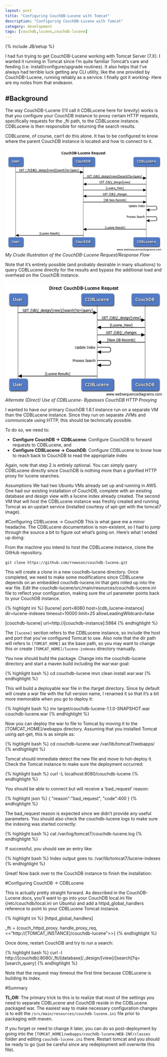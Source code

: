 ```yaml
---
layout: post
title: "Configuring CouchDB-Lucene with Tomcat"
description: "Configuring CouchDB-Lucene with Tomcat"
category: development
tags: [couchdb,lucene,couchdb-lucene]
---
```

{% include JB/setup %}

I had fun trying to get CouchDB-Lucene working with Tomcat Server (7.X). I wanted it running in Tomcat since I’m quite familiar Tomcat’s care and feeding (i.e. install/configure/upgrade routines). It also helps that I’ve always had terrible luck getting any CLI utility, like the one provided by CouchDB-Lucene, running reliably as a service. I finally got it working- Here are my notes from that endeavor.


#Background
-----

The way CouchDB-Lucene (I’ll call it CDBLucene here for brevity) works is that you configure your CouchDB instance to proxy certain HTTP requests, specifically requests for the _fti path, to the CDBLucene instance. CDBLucene is then responsible for returning the search results.

CDBLucene, of course, can’t do this alone. It has to be configured to know where the parent CouchDB instance is located and how to connect to it.

![CouchDB-Lucene-Tomcat](/img/cdblucene-tomcat.png)
*My Crude Illustration of the CouchDB-Lucene Request/Response Flow*

Note that it’s entirely possible (and probably desirable in many situations) to query CDBLucene directly for the results and bypass the additional load and overhead on the CouchDB instance.

![CouchDB-Lucene-Tomcat](/img/cdblucene-tomcat-direct.png)
*Alternate (Direct) Use of CDBLucene- Bypasses CouchDB HTTP Proxying*

I wanted to have our primary CouchDB 1.6.1 instance run on a separate VM than the CDBLucene instance. Since they run on separate JVMs and communicate using HTTP, this should be technically possible.

To do so, we need to:

* **Configure CouchDB → CDBLucene**: Configure CouchDB to forward requests to CDBLucene, and
* **Configure CDBLucene → CouchDB**: Configure CDBLucene to know how to reach back to CouchDB to read the appropriate index

Again, note that step 2 is entirely optional. You can simply query CDBLucene directly since CouchDB is nothing more than a glorified HTTP proxy for lucene searches.

Assumptions We had two Ubuntu VMs already set up and running in AWS. One had our existing installation of CouchDB, complete with an existing database and design view with a lucene index already created. The second VM that will host the CDBLucene instance was freshly created and running Tomcat as an upstart service (installed courtesy of apt-get with the tomcat7 image).

#Configuring CDBLucene → CouchDB 
This is what gave me a minor headache. The CDBLucene documentation is non-existent, so I had to jump through the source a bit to figure out what’s going on. Here’s what I ended up doing:

From the machine you intend to host the CDBLucene instance, clone the GitHub repository.

`git clone https://github.com/rnewson/couchdb-lucene.git`

This will create a clone in a new couchdb-lucene directory. Once completed, we need to make some modifications since CDBLucene depends on an embedded couchdb-lucene.ini that gets rolled up into the war file. Edit the couchdb-lucene/src/main/resources/couchdb-lucene.ini file to reflect your configuration, making sure the url parameter points back to your CouchDB instance.

{% highlight ini %}
[lucene]
port=8080
host=[cdb_lucene-instance]
dir=lucene-indexes
timeout=10000
limit=25
allowLeadingWildcard=false

[couchdb-lucene]
url=http://[couchdb-instance]:5984
{% endhighlight %}

The `[lucene]` section refers to the CDBLucene instance, so include the host and port that you’ve configured Tomcat to use. Also note that the dir path will refers to `[TOMCAT_HOME]` as the base path, so you may want to change this or create `[TOMCAT_HOME]/lucene-indexes` directory manually.

You now should build the package. Change into the couchdb-lucene directory and start a maven build including the war:war goal:

{% highlight bash %}
cd couchdb-lucene
mvn clean install war:war
{% endhighlight %}

This will build a deployable war file in the /target directory. Since by default will create a war file with the full version name, I renamed it so that it’s a bit more memorable when you go to deploy it:

{% highlight bash %}
mv target/couchdb-lucene-1.1.0-SNAPSHOT.war couchdb-lucene.war
{% endhighlight %}

Now you can deploy the war to file to Tomcat by moving it to the [TOMCAT_HOME]/webapps directory. Assuming that you installed Tomcat using apt-get, this is as simple as:

{% highlight bash %}
cd couchdb-lucene.war /var/lib/tomcat7/webapps/
{% endhighlight %}

Tomcat should immediate detect the new file and move to hot-deploy it. Check the Tomcat instance to make sure the deployment occurred:

{% highlight bash %}
curl -L localhost:8080/couchdb-lucene
{% endhighlight %}

You should be able to connect but will receive a ‘bad_request’ reason:

{% highlight json %}
{
	"reason":"bad_request",
	"code":400
}
{% endhighlight %}


The bad_request reason is expected since we didn’t provide any useful parameters. You should also check the couchdb-lucene logs to make sure the indexing was started correctly:

{% highlight bash %}
cat /var/log/tomcat7/couchdb-lucene.log
{% endhighlight %}

If successful, you should see an entry like:

{% highlight bash %}
Index output goes to: /var/lib/tomcat7/lucene-indexes
{% endhighlight %}

Great! Now back over to the CouchDB instance to finish the installation:

#Configuring CouchDB → CDBLucene 

This is actually pretty straight forward. As described in the CouchDB-Lucene docs, you’ll want to go into your CouchDB local.ini file (/etc/couchdb/local.ini on Ubuntu) and add a httpd_global_handlers reference to point to your CDBLucene Tomcat instance.

{% highlight ini %}
[httpd_global_handlers]

_fti = {couch_httpd_proxy, handle_proxy_req, <<”http://[TOMCAT_INSTANCE]/couchdb-lucene">>}
{% endhighlight %}

Once done, restart CouchDB and try to run a search:

{% highlight bash %}
curl -l http://[couchdb]:8080/_fti/[database]/_design/[view]/[search]?q=[search_query]
{% endhighlight %}

Note that the request may timeout the first time because CDBLucene is building its index.

#Summary 


**TL;DR:** The primary trick to this is to realize that most of the settings you need to separate CDBLucene and CouchDB reside in the CDBLucene packaged war. The easiest way to make necessary configuration changes is to edit the `/src/main/resources/couchdb-lucene.ini` file prior to packaging with maven. 

If you forget or need to change it later, you can do so post-deployment by going into the `[TOMCAT_HOME]/webapps/couchdb-lucene/WEB-INF/classes` folder and editing `couchdb-lucene.ini` there. Restart tomcat and you should be ready to go (just be careful since any redeployment will overwrite this file).